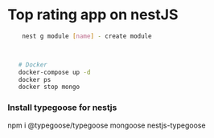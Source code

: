 # Top rating app on nestJS

```bash
	nest g module [name] - create module



   # Docker
   docker-compose up -d
   docker ps
   docker stop mongo
```

### Install typegoose for nestjs

npm i @typegoose/typegoose mongoose nestjs-typegoose

